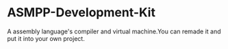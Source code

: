 # ASMPP-Development-Kit
A assembly language's compiler and virtual machine.You can remade it and put it into your own project.
